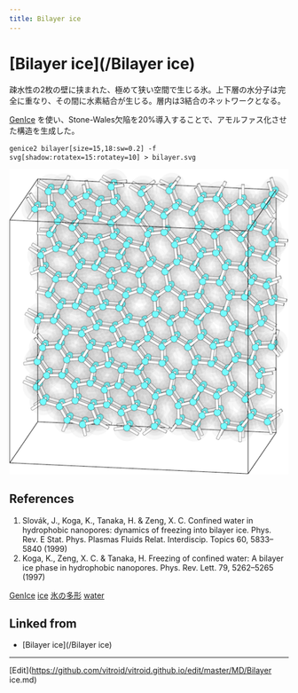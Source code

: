 ```yaml
---
title: Bilayer ice
---
```

# [Bilayer ice](/Bilayer ice)

疎水性の2枚の壁に挟まれた、極めて狭い空間で生じる氷。上下層の水分子は完全に重なり、その間に水素結合が生じる。層内は3結合のネットワークとなる。

[GenIce](/GenIce) を使い、Stone-Wales欠陥を20%導入することで、アモルファス化させた構造を生成した。

```
genice2 bilayer[size=15,18:sw=0.2] -f svg[shadow:rotatex=15:rotatey=10] > bilayer.svg
```

![bilayer ice](/img/bilayerice.png)


## References

1. Slovák, J., Koga, K., Tanaka, H. & Zeng, X. C. Confined water in hydrophobic nanopores: dynamics of freezing into bilayer ice. Phys. Rev. E Stat. Phys. Plasmas Fluids Relat. Interdiscip. Topics 60, 5833–5840 (1999)
1. Koga, K., Zeng, X. C. & Tanaka, H. Freezing of confined water: A bilayer ice phase in hydrophobic nanopores. Phys. Rev. Lett. 79, 5262–5265 (1997)

[GenIce](/GenIce) [ice](/ice) [氷の多形](/氷の多形) [water](/water)


## Linked from

* [Bilayer ice](/Bilayer ice)


----

[Edit](https://github.com/vitroid/vitroid.github.io/edit/master/MD/Bilayer ice.md)

